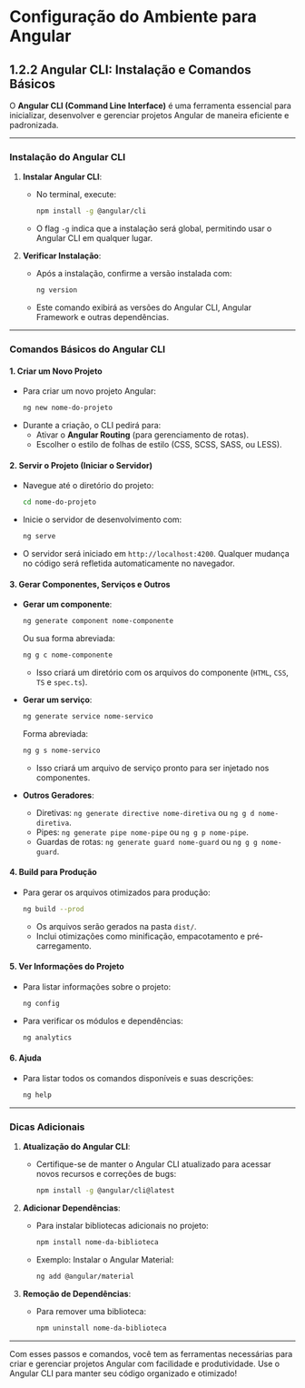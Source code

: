 
# Configuração do Ambiente para Angular

## 1.2.2 Angular CLI: Instalação e Comandos Básicos

O **Angular CLI (Command Line Interface)** é uma ferramenta essencial para inicializar, desenvolver e gerenciar projetos Angular de maneira eficiente e padronizada.

---

### **Instalação do Angular CLI**

1. **Instalar Angular CLI**:
   - No terminal, execute:
     ```bash
     npm install -g @angular/cli
     ```
   - O flag `-g` indica que a instalação será global, permitindo usar o Angular CLI em qualquer lugar.

2. **Verificar Instalação**:
   - Após a instalação, confirme a versão instalada com:
     ```bash
     ng version
     ```
   - Este comando exibirá as versões do Angular CLI, Angular Framework e outras dependências.

---

### **Comandos Básicos do Angular CLI**

#### **1. Criar um Novo Projeto**
- Para criar um novo projeto Angular:
  ```bash
  ng new nome-do-projeto
  ```
- Durante a criação, o CLI pedirá para:
  - Ativar o **Angular Routing** (para gerenciamento de rotas).
  - Escolher o estilo de folhas de estilo (CSS, SCSS, SASS, ou LESS).

#### **2. Servir o Projeto (Iniciar o Servidor)**
- Navegue até o diretório do projeto:
  ```bash
  cd nome-do-projeto
  ```
- Inicie o servidor de desenvolvimento com:
  ```bash
  ng serve
  ```
- O servidor será iniciado em `http://localhost:4200`. Qualquer mudança no código será refletida automaticamente no navegador.

#### **3. Gerar Componentes, Serviços e Outros**

- **Gerar um componente**:
  ```bash
  ng generate component nome-componente
  ```
  Ou sua forma abreviada:
  ```bash
  ng g c nome-componente
  ```
  - Isso criará um diretório com os arquivos do componente (`HTML`, `CSS`, `TS` e `spec.ts`).

- **Gerar um serviço**:
  ```bash
  ng generate service nome-servico
  ```
  Forma abreviada:
  ```bash
  ng g s nome-servico
  ```
  - Isso criará um arquivo de serviço pronto para ser injetado nos componentes.

- **Outros Geradores**:
  - Diretivas: `ng generate directive nome-diretiva` ou `ng g d nome-diretiva`.
  - Pipes: `ng generate pipe nome-pipe` ou `ng g p nome-pipe`.
  - Guardas de rotas: `ng generate guard nome-guard` ou `ng g g nome-guard`.

#### **4. Build para Produção**
- Para gerar os arquivos otimizados para produção:
  ```bash
  ng build --prod
  ```
  - Os arquivos serão gerados na pasta `dist/`.
  - Inclui otimizações como minificação, empacotamento e pré-carregamento.

#### **5. Ver Informações do Projeto**
- Para listar informações sobre o projeto:
  ```bash
  ng config
  ```
- Para verificar os módulos e dependências:
  ```bash
  ng analytics
  ```

#### **6. Ajuda**
- Para listar todos os comandos disponíveis e suas descrições:
  ```bash
  ng help
  ```

---

### **Dicas Adicionais**

1. **Atualização do Angular CLI**:
   - Certifique-se de manter o Angular CLI atualizado para acessar novos recursos e correções de bugs:
     ```bash
     npm install -g @angular/cli@latest
     ```

2. **Adicionar Dependências**:
   - Para instalar bibliotecas adicionais no projeto:
     ```bash
     npm install nome-da-biblioteca
     ```
   - Exemplo: Instalar o Angular Material:
     ```bash
     ng add @angular/material
     ```

3. **Remoção de Dependências**:
   - Para remover uma biblioteca:
     ```bash
     npm uninstall nome-da-biblioteca
     ```

---

Com esses passos e comandos, você tem as ferramentas necessárias para criar e gerenciar projetos Angular com facilidade e produtividade. Use o Angular CLI para manter seu código organizado e otimizado!
